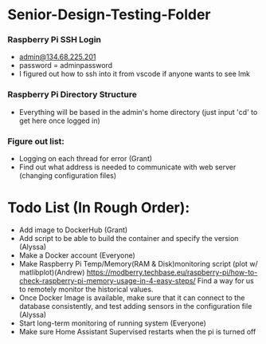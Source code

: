 # Senior-Design-Testing-Folder
### Raspberry Pi SSH Login
- admin@134.68.225.201
- password = adminpassword
- I figured out how to ssh into it from vscode if anyone wants to see lmk

### Raspberry Pi Directory Structure 
- Everything will be based in the admin's home directory (just input 'cd' to get here once logged in)

### Figure out list:
- Logging on each thread for error (Grant)
- Find out what address is needed to communicate with web server (changing configuration files) 

# Todo List (In Rough Order):
- Add image to DockerHub (Grant)
- Add script to be able to build the container and specify the version (Alyssa)
- Make a Docker account (Everyone)
- Make Raspberry Pi Temp/Memory(RAM & Disk)monitoring script (plot w/ matlibplot)(Andrew) https://modberry.techbase.eu/raspberry-pi/how-to-check-raspberry-pi-memory-usage-in-4-easy-steps/
Find a way for us to remotely monitor the historical values.
- Once Docker Image is available, make sure that it can connect to the database consistently, and test adding sensors in the configuration file (Alyssa)
- Start long-term monitoring of running system (Everyone)
- Make sure Home Assistant Supervised restarts when the pi is turned off 

